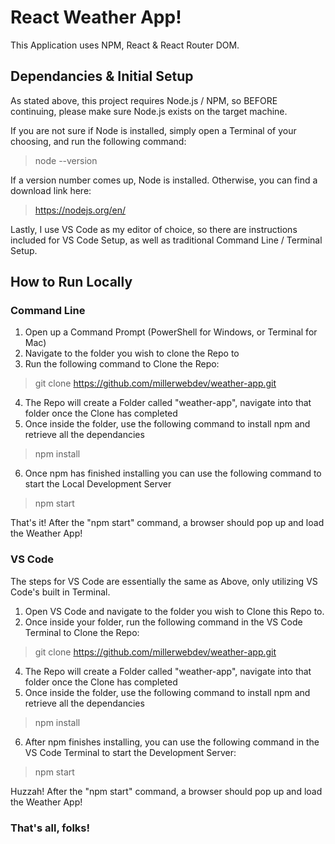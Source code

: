# React Weather App!
This Application uses NPM, React & React Router DOM.

## Dependancies & Initial Setup
As stated above, this project requires Node.js / NPM, so BEFORE continuing, please make sure Node.js exists on the target machine.

If you are not sure if Node is installed, simply open a Terminal of your choosing, and run the following command:

> node --version

If a version number comes up, Node is installed. Otherwise, you can find a download link here:

>https://nodejs.org/en/

Lastly, I use VS Code as my editor of choice, so there are instructions included for VS Code Setup, as well as traditional Command Line / Terminal Setup.


## How to Run Locally

### Command Line
1. Open up a Command Prompt (PowerShell for Windows, or Terminal for Mac)
2. Navigate to the folder you wish to clone the Repo to
3. Run the following command to Clone the Repo:
> git clone https://github.com/millerwebdev/weather-app.git
4. The Repo will create a Folder called "weather-app", navigate into that folder once the Clone has completed
5. Once inside the folder, use the following command to install npm and retrieve all the dependancies
> npm install
6. Once npm has finished installing you can use the following command to start the Local Development Server
> npm start

That's it! After the "npm start" command, a browser should pop up and load the Weather App!

### VS Code
The steps for VS Code are essentially the same as Above, only utilizing VS Code's built in Terminal.

1. Open VS Code and navigate to the folder you wish to Clone this Repo to.
2. Once inside your folder, run the following command in the VS Code Terminal to Clone the Repo:
> git clone https://github.com/millerwebdev/weather-app.git
4. The Repo will create a Folder called "weather-app", navigate into that folder once the Clone has completed
5. Once inside the folder, use the following command to install npm and retrieve all the dependancies
> npm install
6. After npm finishes installing, you can use the following command in the VS Code Terminal to start the Development Server:
> npm start

Huzzah! After the "npm start" command, a browser should pop up and load the Weather App!


### That's all, folks!

